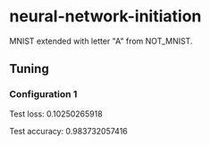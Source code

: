 # neural-network-initiation
MNIST extended with letter "A" from NOT_MNIST.


## Tuning
### Configuration 1
Test loss: 0.10250265918

Test accuracy: 0.983732057416

